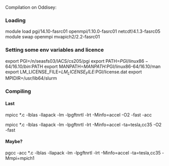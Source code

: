 Compilation on Oddisey:

### Loading

module load pgi/14.10-fasrc01 openmpi/1.10.0-fasrc01 netcdf/4.1.3-fasrc05
module swap openmpi mvapich2/2.2-fasrc01
 
### Setting some env variables and licence

export PGI=/n/seasfs03/IACS/cs205/pgi
export PATH=$PGI/linux86-64/16.10/bin:$PATH
export MANPATH=$MANPATH:$PGI/linux86-64/16.10/man
export LM_LICENSE_FILE=$LM_LICENSE_FILE:$PGI/license.dat
export MPIDIR=/usr/lib64/slurm

### Compiling
#### Last 
mpicc  *.c -lblas -llapack -lm -lpgftnrtl -lrt -Minfo=accel  -O2 -fast -acc  


 mpicc  *.c -lblas -llapack -lm -lpgftnrtl -lrt -Minfo=accel -ta=tesla,cc35 -O2 -fast 

#### Maybe?
pgcc -acc *.c -lblas -llapack -lm -lpgftnrtl -lrt -Minfo=accel -ta=tesla,cc35 -Mmpi=mpich1
